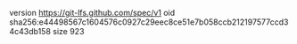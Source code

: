 version https://git-lfs.github.com/spec/v1
oid sha256:e44498567c1604576c0927c29eec8ce51e7b058ccb212197577ccd34c43db158
size 923
